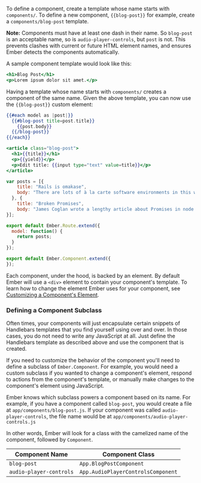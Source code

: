 To define a component, create a template whose name starts with
`components/`. To define a new component, `{{blog-post}}` for example,
create a `components/blog-post` template.

**Note:** Components must have at least one dash in their name. So `blog-post` is an acceptable name, so is `audio-player-controls`, but `post` is not. This prevents clashes with current or future HTML element names, and
ensures Ember detects the components automatically.

A sample component template would look like this:

```app/templates/components/blog-post.hbs
<h1>Blog Post</h1>
<p>Lorem ipsum dolor sit amet.</p>
```

Having a template whose name starts with `components/` creates a
component of the same name. Given the above template, you can now use the
`{{blog-post}}` custom element:

<!--- <a class="jsbin-embed" href="http://jsbin.com/tikenoniku/1/edit?output">JS Bin</a><script src="http://static.jsbin.com/js/embed.js"></script> -->
<!--- The example above uses `<script>` tags to work inside of JSBin.-->
```app/templates/index.hbs
{{#each model as |post|}}
  {{#blog-post title=post.title}}
    {{post.body}}
  {{/blog-post}}
{{/each}}
```

```app/templates/components/blog-post.hbs
<article class="blog-post">
  <h1>{{title}}</h1>
  <p>{{yield}}</p>
  <p>Edit title: {{input type="text" value=title}}</p>
</article>
```

```app/routes/index.js
var posts = [{
    title: "Rails is omakase",
    body: "There are lots of à la carte software environments in this world."
  }, {
    title: "Broken Promises",
    body: "James Coglan wrote a lengthy article about Promises in node.js."
}];

export default Ember.Route.extend({
  model: function() {
    return posts;
  }
});
```

```app/components/blog-post.js
export default Ember.Component.extend({
});
```

Each component, under the hood, is backed by an element. By default
Ember will use a `<div>` element to contain your component's template.
To learn how to change the element Ember uses for your component, see
[Customizing a Component's
Element](../customizing-a-components-element).


### Defining a Component Subclass

Often times, your components will just encapsulate certain snippets of
Handlebars templates that you find yourself using over and over. In
those cases, you do not need to write any JavaScript at all. Just define
the Handlebars template as described above and use the component that is
created.

If you need to customize the behavior of the component you'll
need to define a subclass of `Ember.Component`. For example, you would
need a custom subclass if you wanted to change a component's element,
respond to actions from the component's template, or manually make
changes to the component's element using JavaScript.

Ember knows which subclass powers a component based on its name. For
example, if you have a component called `blog-post`, you would create a
file at `app/components/blog-post.js`. If your component was called
`audio-player-controls`, the file name would be at
`app/components/audio-player-controls.js`

In other words, Ember will look for a class with the camelized name of
the component, followed by `Component`.

<table>
  <thead>
  <tr>
    <th>Component Name</th>
    <th>Component Class</th>
  </tr>
  </thead>
  <tr>
    <td><code>blog-post</code></td>
    <td><code>App.BlogPostComponent</code></td>
  </tr>
  <tr>
    <td><code>audio-player-controls</code></td>
    <td><code>App.AudioPlayerControlsComponent</code></td>
  </tr>
</table>
